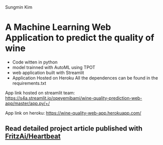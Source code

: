 Sungmin Kim

# A Machine Learning Web Application to predict the quality of wine
- Code witten in python
- model trainned with AutoML using TPOT
- web application built with Streamlit 
- Application Hosted on Heroku 
All the dependences can be found in the requirements.txt 

App link hosted on streamlit team: https://s4a.streamlit.io/opeyemibami/wine-quality-prediction-web-app/master/app.py/+/

App link on heroku: https://wine-quality-web-app.herokuapp.com/

## Read detailed project article published with [FritzAi/Heartbeat](https://heartbeat.fritz.ai/building-a-conversational-chatbot-with-nltk-and-tensorflow-part-1-f452ce1756e5)
